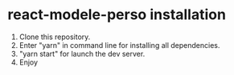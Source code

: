 # react-modele-perso installation

1. Clone this repository.
2. Enter "yarn" in command line for installing all dependencies.
3. "yarn start" for launch the dev server.
4. Enjoy
